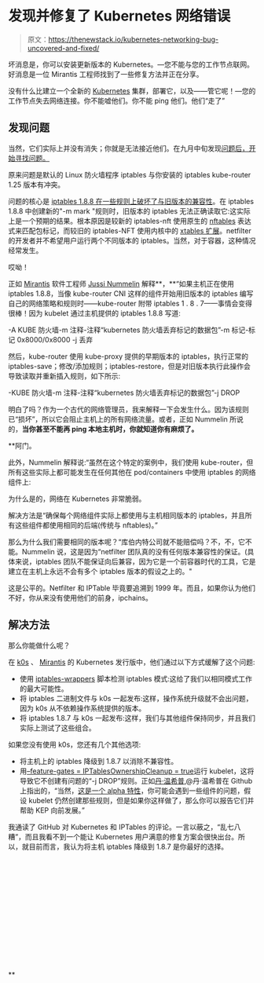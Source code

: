 # 发现并修复了 Kubernetes 网络错误

> 原文：<https://thenewstack.io/kubernetes-networking-bug-uncovered-and-fixed/>

坏消息是，你可以安装更新版本的 Kubernetes。—您不能与您的工作节点联网。好消息是一位 Mirantis 工程师找到了一些修复方法并正在分享。

没有什么比建立一个全新的 [Kubernetes](https://kubernetes.io/) 集群，部署它，以及——管它呢！—您的工作节点失去网络连接。你不能嘘他们。你不能 ping 他们。他们“走了”

## 发现问题

当然，它们实际上并没有消失；你就是无法接近他们。在九月中旬发现[问题后，开始寻找问题。](https://github.com/kubernetes/kubernetes/issues/112477)

原来问题是默认的 Linux 防火墙程序 iptables 与你安装的 iptables kube-router 1.25 版本有冲突。

问题的核心是 [iptables 1.8.8 在一些规则上破坏了与旧版本的兼容性](https://bugzilla.netfilter.org/show_bug.cgi?id=1632)。在 iptables 1.8.8 中创建新的"-m mark "规则时，旧版本的 iptables 无法正确读取它:这实际上是一个预期的结果。根本原因是较新的 iptables-nft 使用原生的 [nftables](https://netfilter.org/projects/nftables/) 表达式来匹配包标记，而较旧的 iptables-NFT 使用内核中的 [xtables 扩展](https://www.netfilter.org/projects/xtables-addons/index.html)。netfilter 的开发者并不希望用户运行两个不同版本的 iptables。当然，对于容器，这种情况经常发生。

哎呦！

正如 [Mirantis](https://www.mirantis.com/) 软件工程师 [Jussi Nummelin](https://www.linkedin.com/in/jnummelin/?originalSubdomain=fi) 解释**，**“如果主机正在使用 iptables 1.8.8，当像 kube-router CNI 这样的组件开始用旧版本的 iptables 编写自己的网络策略和规则时——kube-router 附带 iptables 1 . 8 . 7——事情会变得很棒！因为 kubelet 通过主机提供的 iptables 1.8.8 写道:

-A KUBE 防火墙-m 注释-注释“kubernetes 防火墙丢弃标记的数据包”-m 标记-标记 0x8000/0x8000 -j 丢弃

然后，kube-router 使用 kube-proxy 提供的早期版本的 iptables，执行正常的 iptables-save；修改/添加规则；iptables-restore，但是对旧版本执行此操作会导致读取并重新插入规则，如下所示:

-KUBE 防火墙-m 注释-注释“kubernetes 防火墙丢弃标记的数据包”-j DROP

明白了吗？作为一个古代的网络管理员，我来解释一下会发生什么。因为该规则已“损坏”，所以它会阻止主机上的所有网络流量。或者，正如 Nummelin 所说的，**当你甚至不能再 ping 本地主机时，你就知道你有麻烦了。**

 **阿门。

此外，Nummelin 解释说:“虽然在这个特定的案例中，我们使用 kube-router，但所有这些实际上都可能发生在任何其他在 pod/containers 中使用 iptables 的网络组件上:

为什么是的，网络在 Kubernetes 非常脆弱。

解决方法是“确保每个网络组件实际上都使用与主机相同版本的 iptables，并且所有这些组件都使用相同的后端(传统与 nftables)。”

那么为什么我们需要相同的版本呢？“库伯内特公司就不能赔偿吗？不，不，它不能。Nummelin 说，这是因为“netfilter 团队真的没有任何版本兼容性的保证。(具体来说，iptables 团队不能保证向后兼容，因为它是一个前容器时代的工具，它是建立在主机上永远不会有多个 iptables 版本的假设之上的。"

这是公平的。Netfilter 和 IPTable 毕竟要追溯到 1999 年。而且，如果你认为他们不好，你从来没有使用他们的前身，ipchains。

## 解决方法

那么你能做什么呢？

在 [k0s](https://k0sproject.io/) 、 [Mirantis](https://thenewstack.io/mirantis-builds-a-data-center-as-a-service-on-kubernetes-with-flow/) 的 Kubernetes 发行版中，他们通过以下方式缓解了这个问题:

*   使用 [iptables-wrappers](https://github.com/kubernetes-sigs/iptables-wrappers) 脚本检测 iptables 模式:这给了我们以相同模式工作的最大可能性。
*   将 iptables 二进制文件与 k0s 一起发布:这样，操作系统升级就不会出问题，因为 k0s 从不依赖操作系统提供的版本。
*   将 iptables 1.8.7 与 k0s 一起发布:这样，我们与其他组件保持同步，并且我们实际上测试了这些组合。

如果您没有使用 k0s，您还有几个其他选项:

*   将主机上的 iptables 降级到 1.8.7 以消除不兼容性。
*   用[–feature-gates = IPTablesOwnershipCleanup = true](https://github.com/kubernetes/enhancements/issues/3178)运行 kubelet，这将导致它不创建有问题的“-j DROP”规则。正如[丹·温希普](https://github.com/danwinship),@丹·温希普在 Github 上指出的，“当然，[这是一个 alpha 特性](https://github.com/kubernetes/kubernetes/issues/112477#issuecomment-1274589824)，你可能会遇到一些组件的问题，假设 kubelet 仍然创建那些规则，但是如果你这样做了，那么你可以报告它们并帮助 KEP 向前发展。”

我通读了 GitHub 对 Kubernetes 和 IPTables 的评论。一言以蔽之，“乱七八糟”，而且我看不到一个能让 Kubernetes 用户满意的修复方案会很快出台。所以，就目前而言，我认为将主机 iptables 降级到 1.8.7 是你最好的选择。

<svg xmlns:xlink="http://www.w3.org/1999/xlink" viewBox="0 0 68 31" version="1.1"><title>Group</title> <desc>Created with Sketch.</desc></svg>**